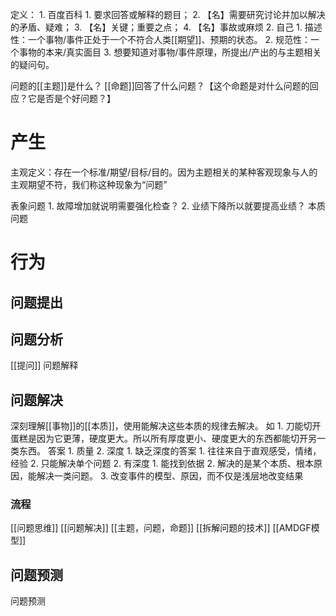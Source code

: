 定义：
	1. 百度百科
		1. 要求回答或解释的题目；
		2. 【名】需要研究讨论并加以解决的矛盾、疑难；
		3. 【名】关键；重要之点；
		4. 【名】事故或麻烦
	2. 自己
		1. 描述性：一个事物/事件正处于一个不符合人类[[期望]]、预期的状态。
		2. 规范性：一个事物的本来/真实面目
		3. 想要知道对事物/事件原理，所提出/产出的与主题相关的疑问句。

问题的[[主题]]是什么？
[[命题]]回答了什么问题？【这个命题是对什么问题的回应？它是否是个好问题？】

# 产生
主观定义：存在一个标准/期望/目标/目的。因为主题相关的某种客观现象与人的主观期望不符，我们称这种现象为“问题”

表象问题
	1. 故障增加就说明需要强化检查？
	2. 业绩下降所以就要提高业绩？
本质问题

# 行为
## 问题提出
## 问题分析
[[提问]] 
问题解释
## 问题解决
深刻理解[[事物]]的[[本质]]，使用能解决这些本质的规律去解决。
如
	1. 刀能切开蛋糕是因为它更薄，硬度更大。所以所有厚度更小、硬度更大的东西都能切开另一类东西。
答案
	1. 质量
	2. 深度
		1. 缺乏深度的答案
			1. 往往来自于直观感受，情绪，经验
			2. 只能解决单个问题
		2. 有深度
			1. 能找到依据
			2. 解决的是某个本质、根本原因，能解决一类问题。
			3. 改变事件的模型、原因，而不仅是浅层地改变结果
### 流程
[[问题思维]] 
[[问题解决]] 
[[主题，问题，命题]] 
[[拆解问题的技术]] 
[[AMDGF模型]] 
## 问题预测
问题预测
